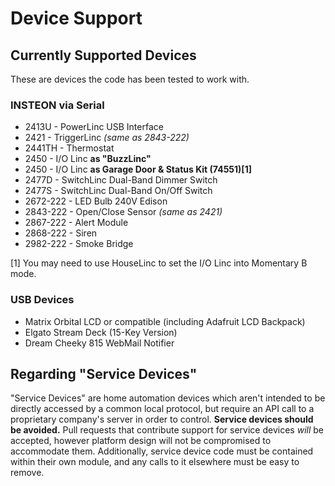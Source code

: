# Device Support

## Currently Supported Devices ##

These are devices the code has been tested to work with.

### INSTEON via Serial ###

* 2413U - PowerLinc USB Interface
* 2421 - TriggerLinc _(same as 2843-222)_
* 2441TH - Thermostat
* 2450 - I/O Linc **as "BuzzLinc"**
* 2450 - I/O Linc **as Garage Door & Status Kit (74551)[1]**
* 2477D - SwitchLinc Dual-Band Dimmer Switch
* 2477S - SwitchLinc Dual-Band On/Off Switch
* 2672-222 - LED Bulb 240V Edison
* 2843-222 - Open/Close Sensor _(same as 2421)_
* 2867-222 - Alert Module
* 2868-222 - Siren
* 2982-222 - Smoke Bridge

[1] You may need to use HouseLinc to set the I/O Linc into Momentary B mode.

### USB Devices ###

* Matrix Orbital LCD or compatible (including Adafruit LCD Backpack)
* Elgato Stream Deck (15-Key Version)
* Dream Cheeky 815 WebMail Notifier

## Regarding "Service Devices" ##

"Service Devices" are home automation devices which aren't intended to be directly accessed by a common local protocol, but require an API call to a proprietary company's server in order to control. **Service devices should be avoided.** Pull requests that contribute support for service devices _will_ be accepted, however platform design will not be compromised to accommodate them. Additionally, service device code must be contained within their own module, and any calls to it elsewhere must be easy to remove.